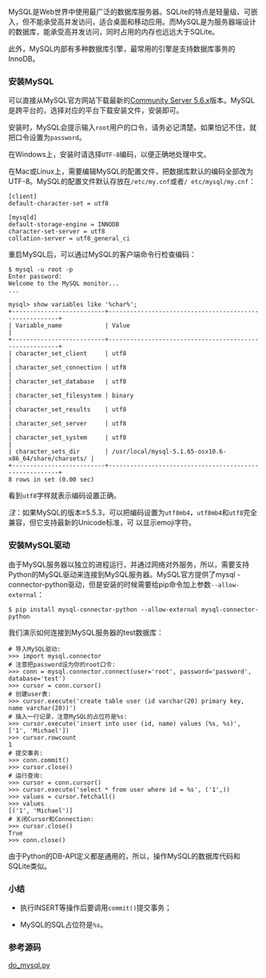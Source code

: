 MySQL是Web世界中使用最广泛的数据库服务器。SQLite的特点是轻量级、可嵌入，但不能承受高并发访问，适合桌面和移动应用。而MySQL是为服务器端设计
的数据库，能承受高并发访问，同时占用的内存也远远大于SQLite。

此外，MySQL内部有多种数据库引擎，最常用的引擎是支持数据库事务的InnoDB。

### 安装MySQL

可以直接从MySQL官方网站下载最新的[Community Server 5.6.x](http://dev.mysql.com/downloads/mysql/5.6.html)版本。MySQL是跨平台的，选择对应的平台下载安装文件，安装即可。

安装时，MySQL会提示输入`root`用户的口令，请务必记清楚。如果怕记不住，就把口令设置为`password`。

在Windows上，安装时请选择`UTF-8`编码，以便正确地处理中文。

在Mac或Linux上，需要编辑MySQL的配置文件，把数据库默认的编码全部改为UTF-8。MySQL的配置文件默认存放在`/etc/my.cnf`或者`/
etc/mysql/my.cnf`：

    
    
    [client]
    default-character-set = utf8
    
    [mysqld]
    default-storage-engine = INNODB
    character-set-server = utf8
    collation-server = utf8_general_ci
    

重启MySQL后，可以通过MySQL的客户端命令行检查编码：

    
    
    $ mysql -u root -p
    Enter password: 
    Welcome to the MySQL monitor...
    ...
    
    mysql> show variables like '%char%';
    +--------------------------+--------------------------------------------------------+
    | Variable_name            | Value                                                  |
    +--------------------------+--------------------------------------------------------+
    | character_set_client     | utf8                                                   |
    | character_set_connection | utf8                                                   |
    | character_set_database   | utf8                                                   |
    | character_set_filesystem | binary                                                 |
    | character_set_results    | utf8                                                   |
    | character_set_server     | utf8                                                   |
    | character_set_system     | utf8                                                   |
    | character_sets_dir       | /usr/local/mysql-5.1.65-osx10.6-x86_64/share/charsets/ |
    +--------------------------+--------------------------------------------------------+
    8 rows in set (0.00 sec)
    

看到`utf8`字样就表示编码设置正确。

_注_：如果MySQL的版本≥5.5.3，可以把编码设置为`utf8mb4`，`utf8mb4`和`utf8`完全兼容，但它支持最新的Unicode标准，可
以显示emoji字符。

### 安装MySQL驱动

由于MySQL服务器以独立的进程运行，并通过网络对外服务，所以，需要支持Python的MySQL驱动来连接到MySQL服务器。MySQL官方提供了mysql
-connector-python驱动，但是安装的时候需要给pip命令加上参数`--allow-external`：

    
    
    $ pip install mysql-connector-python --allow-external mysql-connector-python
    

我们演示如何连接到MySQL服务器的test数据库：

    
    
    # 导入MySQL驱动:
    >>> import mysql.connector
    # 注意把password设为你的root口令:
    >>> conn = mysql.connector.connect(user='root', password='password', database='test')
    >>> cursor = conn.cursor()
    # 创建user表:
    >>> cursor.execute('create table user (id varchar(20) primary key, name varchar(20))')
    # 插入一行记录，注意MySQL的占位符是%s:
    >>> cursor.execute('insert into user (id, name) values (%s, %s)', ['1', 'Michael'])
    >>> cursor.rowcount
    1
    # 提交事务:
    >>> conn.commit()
    >>> cursor.close()
    # 运行查询:
    >>> cursor = conn.cursor()
    >>> cursor.execute('select * from user where id = %s', ('1',))
    >>> values = cursor.fetchall()
    >>> values
    [('1', 'Michael')]
    # 关闭Cursor和Connection:
    >>> cursor.close()
    True
    >>> conn.close()
    

由于Python的DB-API定义都是通用的，所以，操作MySQL的数据库代码和SQLite类似。

### 小结

  * 执行INSERT等操作后要调用`commit()`提交事务；

  * MySQL的SQL占位符是`%s`。

### 参考源码

[do_mysql.py](https://github.com/michaelliao/learn-python3/blob/master/samples/db/do_mysql.py)

